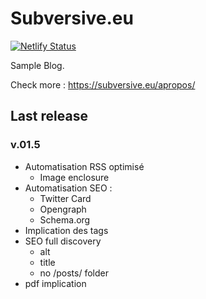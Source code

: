 # Subversive.eu

[![Netlify Status](https://api.netlify.com/api/v1/badges/d1079fea-189b-44b6-a191-d6e886f0f0ca/deploy-status)](https://app.netlify.com/sites/goofy-tesla-61455c/deploys)

Sample Blog.

Check more :   <https://subversive.eu/apropos/>

## Last release

### v.01.5

- Automatisation RSS optimisé
    - Image enclosure
- Automatisation SEO :
    - Twitter Card
    - Opengraph
    - Schema.org
- Implication des tags
- SEO full discovery
    - alt
    - title
    - no /posts/ folder
- pdf implication